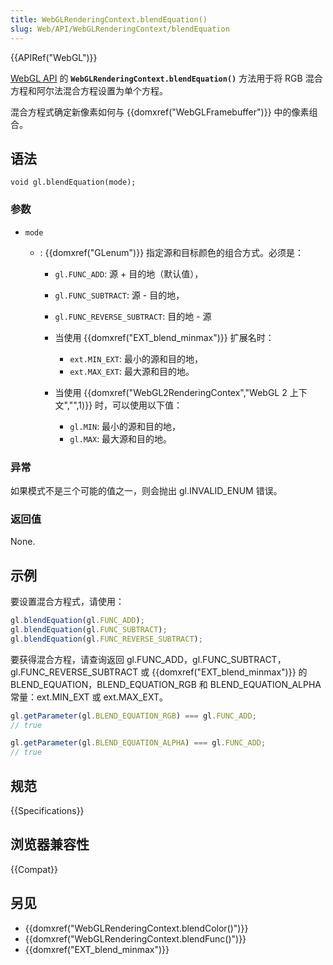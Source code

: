 ```yaml
---
title: WebGLRenderingContext.blendEquation()
slug: Web/API/WebGLRenderingContext/blendEquation
---
```


{{APIRef("WebGL")}}

[WebGL API](/zh-CN/docs/Web/API/WebGL_API) 的 **`WebGLRenderingContext.blendEquation()`** 方法用于将 RGB 混合方程和阿尔法混合方程设置为单个方程。

混合方程式确定新像素如何与 {{domxref("WebGLFramebuffer")}} 中的像素组合。

## 语法

```plain
void gl.blendEquation(mode);
```

### 参数

- `mode`

  - : {{domxref("GLenum")}} 指定源和目标颜色的组合方式。必须是：

    - `gl.FUNC_ADD`: 源 + 目的地（默认值），
    - `gl.FUNC_SUBTRACT`: 源 - 目的地，
    - `gl.FUNC_REVERSE_SUBTRACT`: 目的地 - 源
    - 当使用 {{domxref("EXT_blend_minmax")}} 扩展名时：

      - `ext.MIN_EXT`: 最小的源和目的地，
      - `ext.MAX_EXT`: 最大源和目的地。

    - 当使用 {{domxref("WebGL2RenderingContex","WebGL 2 上下文","",1)}} 时，可以使用以下值：

      - `gl.MIN`: 最小的源和目的地，
      - `gl.MAX`: 最大源和目的地。

### 异常

如果模式不是三个可能的值之一，则会抛出 gl.INVALID_ENUM 错误。

### 返回值

None.

## 示例

要设置混合方程式，请使用：

```js
gl.blendEquation(gl.FUNC_ADD);
gl.blendEquation(gl.FUNC_SUBTRACT);
gl.blendEquation(gl.FUNC_REVERSE_SUBTRACT);
```

要获得混合方程，请查询返回 gl.FUNC_ADD，gl.FUNC_SUBTRACT，gl.FUNC_REVERSE_SUBTRACT 或 {{domxref("EXT_blend_minmax")}} 的 BLEND_EQUATION，BLEND_EQUATION_RGB 和 BLEND_EQUATION_ALPHA 常量：ext.MIN_EXT 或 ext.MAX_EXT。

```js
gl.getParameter(gl.BLEND_EQUATION_RGB) === gl.FUNC_ADD;
// true

gl.getParameter(gl.BLEND_EQUATION_ALPHA) === gl.FUNC_ADD;
// true
```

## 规范

{{Specifications}}

## 浏览器兼容性

{{Compat}}

## 另见

- {{domxref("WebGLRenderingContext.blendColor()")}}
- {{domxref("WebGLRenderingContext.blendFunc()")}}
- {{domxref("EXT_blend_minmax")}}
